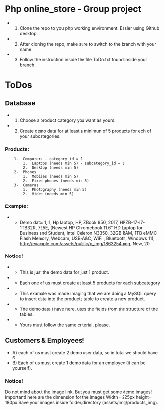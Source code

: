 # Php online_store - Group project
- 1) Clone the repo to you php working environment. Easier using Github desktop.
- 2) After cloning the repo, make sure to switch to the branch with your name.
- 3) Follow the instruction inside the file ToDo.txt found inside your branch.
# ToDos
## Database
- 1) Choose a product category you want as yours.
- 2) Create demo data for at least a minimun of 5 products for ech of your subcategories.
### Products:
        1-  Computers - category_id = 1
            1.	Laptops (needs min 5) - subcategory_id = 1
            2.	Desktop (needs min 5)
        2-	Phones
            1.	Mobiles (needs min 5)
            2.	Fixed phones (needs min 5)
        3-	Cameras
            1.	Photography (needs min 5)
            2.	Video (needs min 5)
### Example:
- - Demo data: 
        1, 1, Hp laptop, HP, ZBook 850, 2017, HPZB-17-I7-1TB32R, 725E, (Newest HP Chromebook 11.6" HD Laptop for Business and Student, Intel Celeron N3350, 32GB RAM, 1TB eMMC Flash Memory, Webcam, USB-A&C, WiFi , Bluetooth, Windows 11), http://example.com/assets/public/p_img/1863254.png, New, 20
### Notice!
- - This is just the demo data for just 1 product. 
- - Each one of us must create at least 5 products for each subcategory
- - This example was made imaging that we are doing a MySQL query to insert data into the products table to create a new product.
- - The demo data I have here, uses the fields from the structure of  the tables.
- - Yours must follow the same criterial, please.
## Customers & Employees!
- A)	each of us must create 2 demo user data, so in total we should have 6.
- B)	Each of us must create 1 demo data for an employee (it can be yourself).
### Notice!
Do not mind about the image link.
But you must get some demo images! Important!
here are the dimension for the images 
Width= 225px
height= 180px
Save your images inside folder/directory (assets/img/products_img). 
